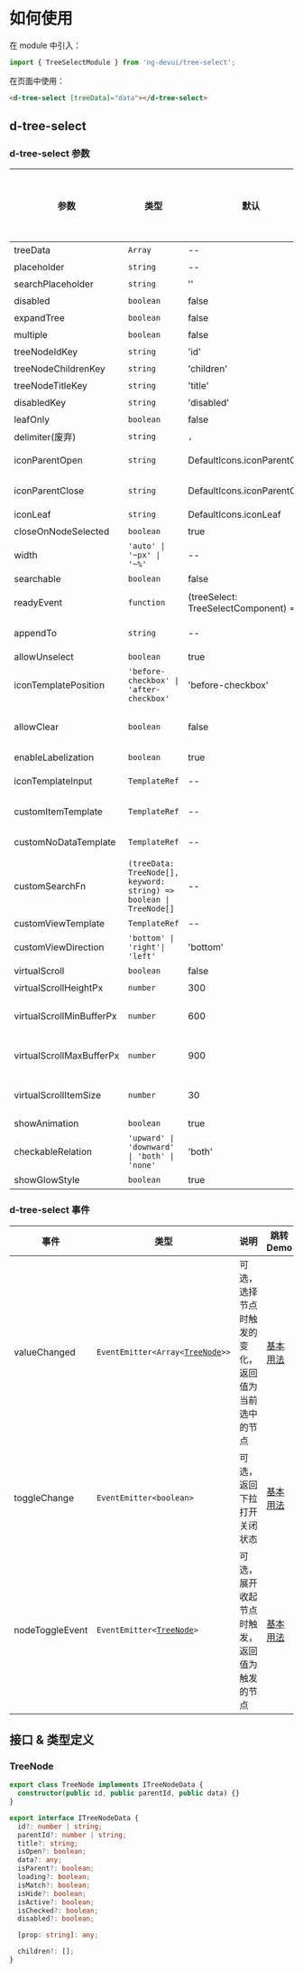 # 如何使用

在 module 中引入：

```ts
import { TreeSelectModule } from 'ng-devui/tree-select';
```

在页面中使用：

```html
<d-tree-select [treeData]="data"></d-tree-select>
```

## d-tree-select

### d-tree-select 参数

| 参数                     | 类型                                                               | 默认                                    | 说明                                                                                                                                                             | 跳转 Demo                                                                                         | 全局配置项 |
| ------------------------ | ------------------------------------------------------------------ | --------------------------------------- | ---------------------------------------------------------------------------------------------------------------------------------------------------------------- | ------------------------------------------------------------------------------------------------- | ---------- |
| treeData                 | `Array`                                                            | --                                      | 必选，需要展示的源数据                                                                                                                                           | [基本用法](demo#basic-usage)                                                                      |
| placeholder              | `string`                                                           | --                                      | 可选，占位字符串                                                                                                                                                 | [基本用法](demo#basic-usage)                                                                      |
| searchPlaceholder        | `string`                                                           | ''                                      | 可选，搜索功能输入框的 placeholder                                                                                                                               | [可简易搜索树](demo#simple-search)                                                                |
| disabled                 | `boolean`                                                          | false                                   | 可选，禁止输入态                                                                                                                                                 | [基本用法](demo#basic-usage)                                                                      |
| expandTree               | `boolean`                                                          | false                                   | 可选，是否自动展开树                                                                                                                                             | [基本用法](demo#basic-usage)                                                                      |
| multiple                 | `boolean`                                                          | false                                   | 可选，多选开关                                                                                                                                                   | [基本用法](demo#basic-usage)                                                                      |
| treeNodeIdKey            | `string`                                                           | 'id'                                    | 可选，id 键值名                                                                                                                                                  | [设置 key](demo#keys)                                                                             |
| treeNodeChildrenKey      | `string`                                                           | 'children'                              | 可选，children 子节点键值名                                                                                                                                      | [设置 key](demo#keys)                                                                             |
| treeNodeTitleKey         | `string`                                                           | 'title'                                 | 可选，title 键值名                                                                                                                                               | [设置 key](demo#keys)                                                                             |
| disabledKey              | `string`                                                           | 'disabled'                              | 可选，disabled 节点禁选键值名                                                                                                                                    | [基本用法](demo#basic-usage)                                                                      |
| leafOnly                 | `boolean`                                                          | false                                   | 可选，仅叶节点可选开关                                                                                                                                           | [仅叶节点可选](demo#leaf-only)                                                                    |
| delimiter(废弃)          | `string`                                                           | `,`                                     | 可选，选中结果分隔符（用于多选）                                                                                                                                 |
| iconParentOpen           | `string`                                                           | DefaultIcons.iconParentOpen             | 可选，树节点打开时图标                                                                                                                                           | [设置节点展开关闭图标](demo#icon-parent)                                                          |
| iconParentClose          | `string`                                                           | DefaultIcons.iconParentClose            | 可选，树节点关闭时图标                                                                                                                                           | [设置节点展开关闭图标](demo#icon-parent)                                                          |
| iconLeaf                 | `string`                                                           | DefaultIcons.iconLeaf                   | 可选，节点图标                                                                                                                                                   | [设置 key](demo#keys)                                                                             |
| closeOnNodeSelected      | `boolean`                                                          | true                                    | 可选，选中节点时关闭下拉框的开关（仅用于单选）                                                                                                                   | [设置 key](demo#keys)                                                                             |
| width                    | `'auto' \| '~px' \| '~%'`                                          | --                                      | 可选，下拉框宽度                                                                                                                                                 | [基本用法](demo#basic-usage)                                                                      |
| searchable               | `boolean`                                                          | false                                   | 可选，是否可搜索树                                                                                                                                               | [可简易搜索树](demo#simple-search)                                                                |
| readyEvent               | `function`                                                         | (treeSelect: TreeSelectComponent) => {} | 可选，当组件初始化完成时可调用的钩子函数                                                                                                                         | [初始化完成时调用的钩子](demo#init-hooks)                                                         |
| appendTo                 | `string`                                                           | --                                      | 可选，将下拉框附着到输入值的 DOM 选择器节点中，值为空时下拉框在此组件内                                                                                          | [Append To Element 能力](demo#append-to-element)                                                  |
| allowUnselect            | `boolean`                                                          | true                                    | 可选，是否允许单选模式下反选已选中的项目                                                                                                                         | [基本用法](demo#basic-usage)                                                                      |
| iconTemplatePosition     | `'before-checkbox' \| 'after-checkbox'`                            | 'before-checkbox'                       | 可选，自定义 template 的位置                                                                                                                                     | [自定义列表选项的 icon 及已选中选项](demo#custom-icon)                                            |
| allowClear               | `boolean`                                                          | false                                   | 可选，是否允许单选模式下点击输入框上的清除按钮来清空已选中的项目。`allowUnselect`必须为`true`，否则将破坏体验一致性规则。`enableLabelization`为`false`时才会生效 | [基本用法](demo#basic-usage)                                                                      |
| enableLabelization       | `boolean`                                                          | true                                    | 可选，是否启用标签化展示效果，配合公有云视觉默认启用。                                                                                                           | [不使用标签化](demo#labelization)                                                                 |
| iconTemplateInput        | `TemplateRef`                                                      | --                                      | 可选，自定义 icon 的 template                                                                                                                                    | [自定义列表选项的 icon 及已选中选项](demo#custom-icon)                                            |
| customItemTemplate       | `TemplateRef`                                                      | --                                      | 可选, 支持自定义已选中的选项显示内容定制                                                                                                                         | [自定义列表选项的 icon 及已选中选项](demo#custom-icon)                                            |
| customNoDataTemplate     | `TemplateRef`                                                      | --                                      | 可选, 支持无数据显示内容定制，可通过模板参数 isSearchResult 判断是否为搜索结果                                                                                   | [可简易搜索树](demo#simple-search)                                                                |
| customSearchFn           | `(treeData: TreeNode[], keyword: string) => boolean \| TreeNode[]` | --                                      | 可选, 自定义搜索函数，返回 true 或空数组时显示无搜索结果                                                                                                         | [可简易搜索树](demo#simple-search)                                                                |
| customViewTemplate       | `TemplateRef`                                                      | --                                      | 可选, 支持自定义区域显示内容定制                                                                                                                                 | [自定义区域](demo#custom-template)                                                                |
| customViewDirection      | `'bottom' \| 'right'\| 'left'`                                     | 'bottom'                                | 可选, customViewTemplate 所处的相对下拉列表的位置                                                                                                                | [自定义区域](demo#custom-template)                                                                |
| virtualScroll            | `boolean`                                                          | false                                   | 可选，是否开启虚拟滚动，常用于大数据量场景                                                                                                                       | [虚拟滚动](demo#virtual-scroll)                                                                   |
| virtualScrollHeightPx    | `number`                                                           | 300                                     | 可选，设置虚拟滚动内容区域的高度 ，单位为`px`                                                                                                                    | [虚拟滚动](demo#virtual-scroll)                                                                   |
| virtualScrollMinBufferPx | `number`                                                           | 600                                     | 可选,设置虚拟滚动时的最小 buffer 尺寸，单位为`px` ，参考https://material.angular.io/cdk/scrolling/overview#scrolling-over-fixed-size-items                       | [虚拟滚动](demo#virtual-scroll)                                                                   |
| virtualScrollMaxBufferPx | `number`                                                           | 900                                     | 可选, 设置虚拟滚动时的最大 buffer 尺寸，单位为`px` ，参考https://material.angular.io/cdk/scrolling/overview#scrolling-over-fixed-size-items                      | [虚拟滚动](demo#virtual-scroll)                                                                   |
| virtualScrollItemSize    | `number`                                                           | 30                                      | 可选, 设置虚拟滚动内元素的尺寸，单位为`px` ，参考https://material.angular.io/cdk/scrolling/overview#scrolling-over-fixed-size-items                              | [虚拟滚动](demo#virtual-scroll)                                                                   |
| showAnimation            | `boolean`                                                          | true                                    | 可选，是否开启动画                                                                                                                                               |                                                                                                   | ✔          |
| checkableRelation        | `'upward' \| 'downward' \| 'both' \| 'none'`                       | 'both'                                  | 可选，设置父子节点的 check 规则                                                                                                                                  | [树组件 checkableRelation](http://devui.huawei.com/components/zh-cn/tree/demo#check-control-tree) |
| showGlowStyle            | `boolean`                                                          | true                                    | 可选，是否显示悬浮发光效果                                                                                                                                       |

### d-tree-select 事件

| 事件            | 类型                                             | 说明                                               | 跳转 Demo                    |
| --------------- | ------------------------------------------------ | -------------------------------------------------- | ---------------------------- |
| valueChanged    | `EventEmitter<Array<`[`TreeNode`](#treenode)`>>` | 可选，选择节点时触发的变化，返回值为当前选中的节点 | [基本用法](demo#basic-usage) |
| toggleChange    | `EventEmitter<boolean>`                          | 可选，返回下拉打开关闭状态                         | [基本用法](demo#basic-usage) |
| nodeToggleEvent | `EventEmitter<`[`TreeNode`](#treenode)`>`        | 可选，展开收起节点时触发，返回值为触发的节点       | [基本用法](demo#basic-usage) |

## 接口 & 类型定义

### TreeNode

```ts
export class TreeNode implements ITreeNodeData {
  constructor(public id, public parentId, public data) {}
}

export interface ITreeNodeData {
  id?: number | string;
  parentId?: number | string;
  title?: string;
  isOpen?: boolean;
  data?: any;
  isParent?: boolean;
  loading?: boolean;
  isMatch?: boolean;
  isHide?: boolean;
  isActive?: boolean;
  isChecked?: boolean;
  disabled?: boolean;

  [prop: string]: any;

  children?: [];
}
```
